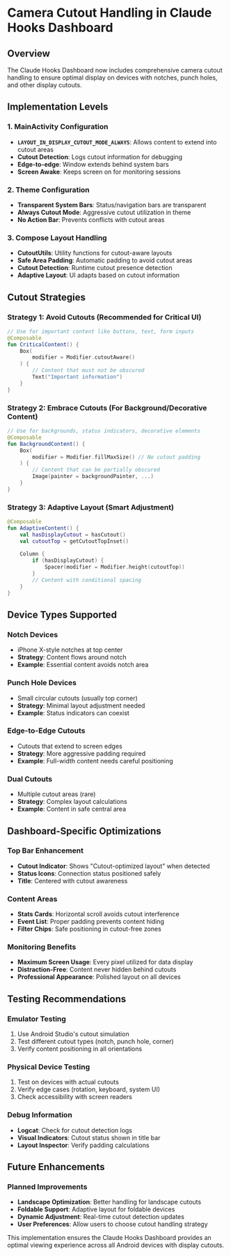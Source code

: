 # Camera Cutout Handling in Claude Hooks Dashboard

## Overview
The Claude Hooks Dashboard now includes comprehensive camera cutout handling to ensure optimal display on devices with notches, punch holes, and other display cutouts.

## Implementation Levels

### 1. MainActivity Configuration
- **`LAYOUT_IN_DISPLAY_CUTOUT_MODE_ALWAYS`**: Allows content to extend into cutout areas
- **Cutout Detection**: Logs cutout information for debugging
- **Edge-to-edge**: Window extends behind system bars
- **Screen Awake**: Keeps screen on for monitoring sessions

### 2. Theme Configuration
- **Transparent System Bars**: Status/navigation bars are transparent
- **Always Cutout Mode**: Aggressive cutout utilization in theme
- **No Action Bar**: Prevents conflicts with cutout areas

### 3. Compose Layout Handling
- **CutoutUtils**: Utility functions for cutout-aware layouts
- **Safe Area Padding**: Automatic padding to avoid cutout areas
- **Cutout Detection**: Runtime cutout presence detection
- **Adaptive Layout**: UI adapts based on cutout information

## Cutout Strategies

### Strategy 1: Avoid Cutouts (Recommended for Critical UI)
```kotlin
// Use for important content like buttons, text, form inputs
@Composable
fun CriticalContent() {
    Box(
        modifier = Modifier.cutoutAware()
    ) {
        // Content that must not be obscured
        Text("Important information")
    }
}
```

### Strategy 2: Embrace Cutouts (For Background/Decorative Content)
```kotlin
// Use for backgrounds, status indicators, decorative elements
@Composable
fun BackgroundContent() {
    Box(
        modifier = Modifier.fillMaxSize() // No cutout padding
    ) {
        // Content that can be partially obscured
        Image(painter = backgroundPainter, ...)
    }
}
```

### Strategy 3: Adaptive Layout (Smart Adjustment)
```kotlin
@Composable
fun AdaptiveContent() {
    val hasDisplayCutout = hasCutout()
    val cutoutTop = getCutoutTopInset()
    
    Column {
        if (hasDisplayCutout) {
            Spacer(modifier = Modifier.height(cutoutTop))
        }
        // Content with conditional spacing
    }
}
```

## Device Types Supported

### Notch Devices
- iPhone X-style notches at top center
- **Strategy**: Content flows around notch
- **Example**: Essential content avoids notch area

### Punch Hole Devices  
- Small circular cutouts (usually top corner)
- **Strategy**: Minimal layout adjustment needed
- **Example**: Status indicators can coexist

### Edge-to-Edge Cutouts
- Cutouts that extend to screen edges
- **Strategy**: More aggressive padding required
- **Example**: Full-width content needs careful positioning

### Dual Cutouts
- Multiple cutout areas (rare)
- **Strategy**: Complex layout calculations
- **Example**: Content in safe central area

## Dashboard-Specific Optimizations

### Top Bar Enhancement
- **Cutout Indicator**: Shows "Cutout-optimized layout" when detected
- **Status Icons**: Connection status positioned safely
- **Title**: Centered with cutout awareness

### Content Areas
- **Stats Cards**: Horizontal scroll avoids cutout interference
- **Event List**: Proper padding prevents content hiding
- **Filter Chips**: Safe positioning in cutout-free zones

### Monitoring Benefits
- **Maximum Screen Usage**: Every pixel utilized for data display
- **Distraction-Free**: Content never hidden behind cutouts
- **Professional Appearance**: Polished layout on all devices

## Testing Recommendations

### Emulator Testing
1. Use Android Studio's cutout simulation
2. Test different cutout types (notch, punch hole, corner)
3. Verify content positioning in all orientations

### Physical Device Testing
1. Test on devices with actual cutouts
2. Verify edge cases (rotation, keyboard, system UI)
3. Check accessibility with screen readers

### Debug Information
- **Logcat**: Check for cutout detection logs
- **Visual Indicators**: Cutout status shown in title bar
- **Layout Inspector**: Verify padding calculations

## Future Enhancements

### Planned Improvements
- **Landscape Optimization**: Better handling for landscape cutouts
- **Foldable Support**: Adaptive layout for foldable devices
- **Dynamic Adjustment**: Real-time cutout detection updates
- **User Preferences**: Allow users to choose cutout handling strategy

This implementation ensures the Claude Hooks Dashboard provides an optimal viewing experience across all Android devices with display cutouts.